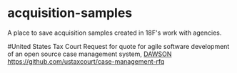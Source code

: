 # acquisition-samples
A place to save acquisition samples created in 18F's work with agencies. 

#United States Tax Court
Request for quote for agile software development of an open source case management system, [DAWSON](https://www.ustaxcourt.gov/dawson.html)
https://github.com/ustaxcourt/case-management-rfq
